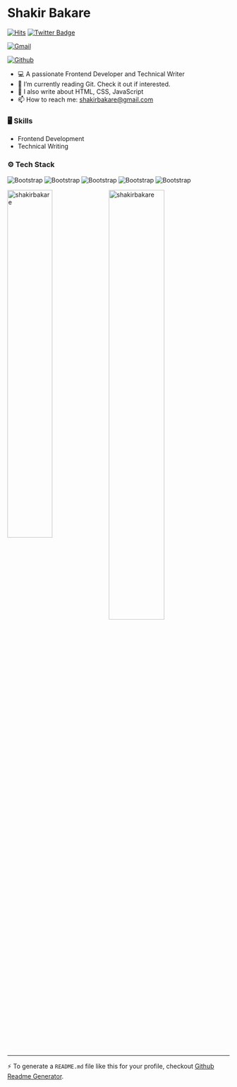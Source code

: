 # Shakir Bakare

[![Hits](https://hits.seeyoufarm.com/api/count/incr/badge.svg?url=https%3A%2F%2Fgithub.com%2Fshakirbakare%2Fshakirbakare&count_bg=%2379C83D&title_bg=%23555555&icon=&icon_color=%23E7E7E7&title=Profile+Views&edge_flat=false)](https://hits.seeyoufarm.com)
[![Twitter Badge](https://img.shields.io/badge/-Twitter-1da1f2?labelColor=1da1f2&logo=twitter&logoColor=white&link=https://twitter.com/shakirbakare)](https://twitter.com/shakirbakare)


[![Gmail](https://img.shields.io/badge/-Gmail-c14438?style=flat&logo=Gmail&logoColor=white)](mailto:shakirolabakare@gmail.com)

[![Github](https://img.shields.io/github/followers/shakirbakare?label=Follow&style=social)](https://github.com/shakirbakare)

- 💻 A passionate Frontend Developer and Technical Writer
- 🤔 I’m currently reading Git. Check it out if interested.
- 🌱 I also write about HTML, CSS, JavaScript
- 📫 How to reach me: shakirbakare@gmail.com


### 🖥 Skills

- Frontend Development
- Technical Writing
### ⚙️ Tech Stack

![Bootstrap](https://img.shields.io/badge/-HTML-05122A?style=flat-square&logo=HTML&color=353535) ![Bootstrap](https://img.shields.io/badge/-CSS-05122A?style=flat-square&logo=CSS&color=353535) ![Bootstrap](https://img.shields.io/badge/-JavaScript-05122A?style=flat-square&logo=JavaScript&color=353535) ![Bootstrap](https://img.shields.io/badge/-NodeJs-05122A?style=flat-square&logo=NodeJs&color=353535) ![Bootstrap](https://img.shields.io/badge/-Sass-05122A?style=flat-square&logo=Sass&color=353535)

<div>
  <img width="45%" align="left" src="https://github-readme-stats.vercel.app/api/top-langs?username=shakirbakare&show_icons=true&locale=en&layout=compact" alt="shakirbakare" />
  <img width="50%"  src="https://github-readme-streak-stats.herokuapp.com/?user=shakirbakare&" alt="shakirbakare" />
</div>


---
:zap: To generate a `README.md` file like this for your profile, checkout [Github Readme Generator](https://hejazizo-github-profile-readme-srcstreamlit-app-i6skm7.streamlit.app/).
